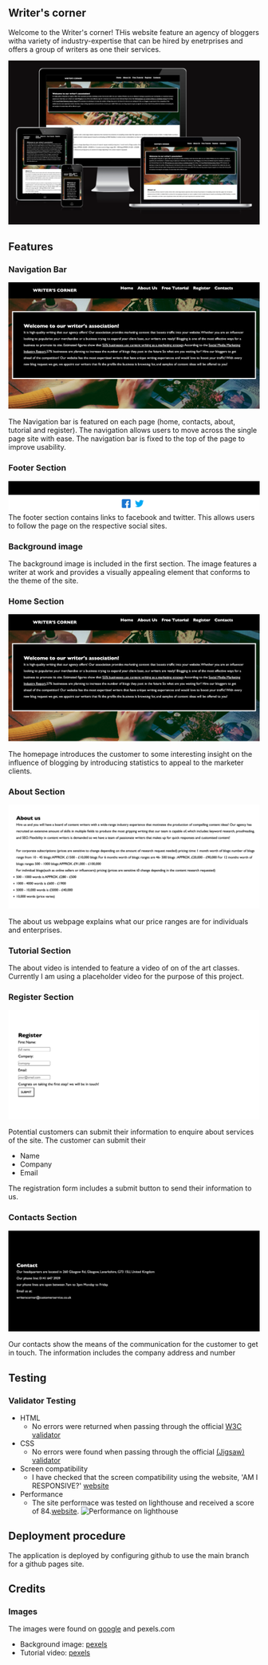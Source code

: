 ## Writer's corner
Welcome to the Writer's corner!
THis website feature an agency of bloggers witha variety of industry-expertise that can be hired by enetrprises and offers a group of writers as one their services.

![Responsice Mockup](assets/responsive.png)

## Features

### Navigation Bar

![Responsice Mockup](assets/home.png)

The Navigation bar is featured on each page (home, contacts, about, tutorial and register). The navigation allows users to move across the single page site with ease. The navigation bar is fixed to the top of the page to improve usability.



### Footer Section
![Responsice Mockup](assets/footer.png)
The footer section contains links to facebook and twitter. This allows users to follow the page on the respective social sites.

### Background image
The background image is included in the first section. The image features a writer at work and provides a visually appealing element that conforms to the theme of the site.

### Home Section
![Responsice Mockup](assets/home.png)

The homepage introduces the customer to some interesting insight on the influence of blogging by introducing statistics to appeal to the marketer clients.


### About Section

![Responsice Mockup](assets/about.png)

The about us webpage explains what our price ranges are for individuals and enterprises.

### Tutorial Section
The about video is intended to feature a video of on of the art classes. Currently I am using a placeholder video for the purpose of this project.

### Register Section

![Responsice Mockup](assets/register.png)

Potential customers can submit their information to enquire about services of the site. The customer can submit their

- Name
- Company
- Email

The registration form includes a submit button to send their information to us. 


### Contacts Section

![Responsice Mockup](assets/contact.png)

Our contacts show the means of the communication for the customer to get in touch. The information includes the company address and number



## Testing 


### Validator Testing 

- HTML
  - No errors were returned when passing through the official [W3C validator](https://validator.w3.org/nu/)
- CSS
  - No errors were found when passing through the official [(Jigsaw) validator](https://jigsaw.w3.org/css-validator/validator)
- Screen compatibility 
    - I have checked that the screen compatibility using the website, 'AM I RESPONSIVE?' [website](https://ui.dev/amiresponsive)
- Performance
    - The site performace was tested on lighthouse and received a score of 84.[website](https://googlechrome.github.io/lighthouse/viewer/). 
    ![Performance on lighthouse](assets/performance.png)

## Deployment procedure

The application is deployed by configuring github to use the main branch for a github pages site.

## Credits

### Images
The images were found on [google](https://google.com) and pexels.com
- Background image: [pexels](https://www.pexels.com/photo/person-using-typewriter-1448709/)
- Tutorial video:  [pexels](https://www.pexels.com/video/a-man-using-writing-on-the-notebook-6549275/)


